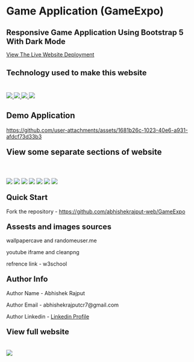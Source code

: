 #  Game Application (GameExpo)
<h1 style="font-size:20px">Responsive Game Application Using Bootstrap 5 With Dark Mode </h1>
<p><a href="https://responsive-game-website.netlify.app/">View The Live Website Deployment </a></p>

<h2 style="font-size:20px">Technology used to make this website</h2>

<div style="margin-top:40px">
 <a href="https://www.w3.org/html/" target="_blank"> <img src="https://img.icons8.com/color/94/000000/html-5.png"/> </a> 
    <a href="https://www.w3schools.com/css/default.asp" target="_blank"> <img src="https://img.icons8.com/color/94/000000/css3.png"/> </a> 
    <a href="https://www.w3schools.com/js/default.asp" target="_blank"> <img src="https://img.icons8.com/color/94/000000/javascript.png"/> </a> 
      <a href="https://www.w3schools.com/bootstrap5/default.asp" target="_blank"> <img src="https://img.icons8.com/color/94/000000/bootstrap.png"/> </a> 
</div>

<h2 style="margin-top:30px">Demo Application</h2>



https://github.com/user-attachments/assets/1681b26c-1023-40e6-a931-afdcf73d33b3




<h2 style="margin-top:20px"> View some separate sections of website</h2>

<div>
<img style="margin-top:40px" src="https://i.imgur.com/W8kycHE.jpg">
<img style="margin-top:20px" src="https://i.imgur.com/MGn7kAk.jpg">
<img style="margin-top:20px" src="https://i.imgur.com/Fl0YQcu.jpg">
<img style="margin-top:20px" src="https://i.imgur.com/NrqlYRI.jpg">
<img style="margin-top:20px" src="https://i.imgur.com/r0SvBkB.jpg">
<img style="margin-top:20px" src="https://i.imgur.com/GWUqm1D.jpg">
<img style="margin-top:20px" src="https://i.imgur.com/yf6L201.jpg">
</div>

<h2 style="margin-top:20px;font-size:20px">Quick Start</h2>
<p>Fork the repository - <a href="https://github.com/abhishekrajput-web/GameExpo.git">https://github.com/abhishekrajput-web/GameExpo</a></p>


<h2 style="margin-top:20px;font-size:20px">Assests and images sources</h2>

<p>wallpapercave and randomeuser.me</p>
<p>youtube iframe and cleanpng</p>
<p>refrence link - w3school</p>
  
<h2 style="margin-top:20px;font-size:20px">Author Info</h2>
<p>Author Name - Abhishek Rajput</p>
<p>Author Email - abhishekrajputcr7@gmail.com</p>
<p>Author Linkedin - <a href="https://linkedin.com/in/abhishek-rajput-58b5811a8">Linkedin Profile</a></p>
 

<h2 style="margin-top:20px;font-size:20px">View full website</h2>
<div>
<img style="margin-top:20px" src="https://i.imgur.com/mm8jqtT.jpg">
</div>

